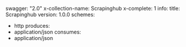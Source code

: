 swagger: "2.0"
x-collection-name: Scrapinghub
x-complete: 1
info:
  title: Scrapinghub
  version: 1.0.0
schemes:
- http
produces:
- application/json
consumes:
- application/json